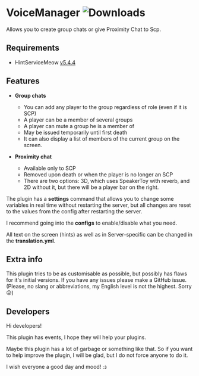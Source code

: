 # VoiceManager <img src="https://img.shields.io/github/downloads/Smer4k/VoiceManager/total?style=for-the-badge&logo=github" alt="Downloads">

Allows you to create group chats or give Proximity Chat to Scp.

## Requirements

- HintServiceMeow [v5.4.4](https://github.com/MeowServer/HintServiceMeow/releases/tag/V5.4.4)

## Features

- **Group chats**
  - You can add any player to the group regardless of role (even if it is SCP)
  - A player can be a member of several groups
  - A player can mute a group he is a member of
  - May be issued temporarily until first death
  - It can also display a list of members of the current group on the screen.

- **Proximity chat**
  - Available only to SCP
  - Removed upon death or when the player is no longer an SCP
  - There are two options: 3D, which uses SpeakerToy with reverb, and 2D without it, but there will be a player bar on the right.

The plugin has a **settings** command that allows you to change some variables in real time without restarting the server, but all changes are reset to the values ​​from the config after restarting the server.

I recommend going into the **configs** to enable/disable what you need.

All text on the screen (hints) as well as in Server-specific can be changed in the **translation.yml**.

## Extra info

This plugin tries to be as customisable as possible, but possibly has flaws for it's initial versions. If you have any issues please make a GitHub issue. (Please, no slang or abbreviations, my English level is not the highest. Sorry 😥)

## Developers

Hi developers!

This plugin has events, I hope they will help your plugins.

Maybe this plugin has a lot of garbage or something like that. So if you want to help improve the plugin, I will be glad, but I do not force anyone to do it.

I wish everyone a good day and mood! :з
